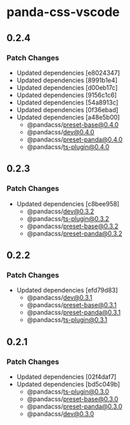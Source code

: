 # panda-css-vscode

## 0.2.4

### Patch Changes

- Updated dependencies [e8024347]
- Updated dependencies [8991b1e4]
- Updated dependencies [d00eb17c]
- Updated dependencies [9156c1c6]
- Updated dependencies [54a8913c]
- Updated dependencies [0f36ebad]
- Updated dependencies [a48e5b00]
  - @pandacss/preset-base@0.4.0
  - @pandacss/dev@0.4.0
  - @pandacss/preset-panda@0.4.0
  - @pandacss/ts-plugin@0.4.0

## 0.2.3

### Patch Changes

- Updated dependencies [c8bee958]
  - @pandacss/dev@0.3.2
  - @pandacss/ts-plugin@0.3.2
  - @pandacss/preset-base@0.3.2
  - @pandacss/preset-panda@0.3.2

## 0.2.2

### Patch Changes

- Updated dependencies [efd79d83]
  - @pandacss/dev@0.3.1
  - @pandacss/preset-base@0.3.1
  - @pandacss/preset-panda@0.3.1
  - @pandacss/ts-plugin@0.3.1

## 0.2.1

### Patch Changes

- Updated dependencies [02f4daf7]
- Updated dependencies [bd5c049b]
  - @pandacss/ts-plugin@0.3.0
  - @pandacss/preset-base@0.3.0
  - @pandacss/preset-panda@0.3.0
  - @pandacss/dev@0.3.0
